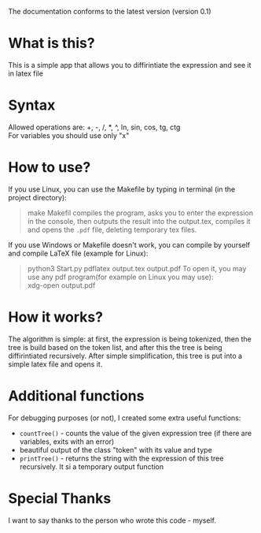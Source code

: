 The documentation conforms to the latest version  (version 0.1)  
# What is this?  
This is a simple app that allows you to diffirintiate the expression and see it in latex file  
# Syntax  
Allowed operations are: +, -, /, \*, ^, ln, sin, cos, tg, ctg    
For variables you should use only "x"  
# How to use?  
If you use Linux, you can use the Makefile by typing in terminal (in the project directory):  
> make
Makefil compiles the program, asks you to enter the expression in the console, then outputs the result into the output.tex, compiles it and opens the ``.pdf`` file, deleting temporary tex files.  

If you use Windows or Makefile doesn't work, you can compile by yourself and compile LaTeX file (example for Linux):  
> python3 Start.py
> pdflatex output.tex output.pdf
To open it, you may use any pdf program(for example on Linux you may use):  
> xdg-open output.pdf
# How it works?  
The algorithm is simple: at first, the expression is being tokenized, then the tree is build based on the token list, and after this the tree is being diffirintiated recursively. After simple simplification, this tree is put into a simple latex file and opens it.

# Additional functions  
For debugging purposes (or not), I created some extra useful functions:  
- ``countTree()`` - counts the value of the given expression tree (if there are variables, exits with an error)  
- beautiful output of the class "token" with its value and type  
- ``printTree()`` - returns the string with the expression of this tree recursively. It si a temporary output function  

# Special Thanks  
I want to say thanks to the person who wrote this code - myself.  
